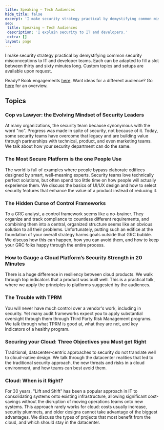```yaml
---
title: Speaking – Tech Audiences
hide_title: false
excerpt: 'I make security strategy practical by demystifying common misconceptions to IT and developers.'
seo:
 title: Speaking – Tech Audiences
 description: 'I explain security to IT and developers.'
 extra: []
layout: page
---
```

I make security strategy practical by demystifying common security misconceptions to IT and developer teams. Each can be adapted to fill a slot between thirty and sixty minutes long. Custom topics and setups are available upon request.

Ready? Book engagements [here](/book_speaking).
Want ideas for a different audience? Go [here](/speaking) for an overview. 

## Topics

### Cop vs Lawyer: the Evolving Mindset of Security Leaders

At many organizations, the security team because synonymous with the word "no". Progress was made in spite of security, not because of it. 
Today, some security teams have overcome that legacy and are building value through partnerships with technical, product, and even marketing teams. We talk about how your security department can do the same. 

### The Most Secure Platform is the one People Use

The world is full of examples where people bypass elaborate edifices designed by smart, well-meaning experts. Security teams love technically perfect solutions, but often spend too little time on how people will actually experience them. We discuss the basics of UI/UX design and how to select security features that enhance the value of a product instead of reducing it.

### The Hidden Curse of Control Frameworks

To a GRC analyst, a control framework seems like a no-brainer. They organize and track compliance to countless different requirements, and combining them into a central, organized structure seems like an obvious solution to all their problems.
Unfortunately, putting such an edifice at the foundation of your overall strategy harms goals outside that GRC bubble. We discuss how this can happen, how you can avoid them, and how to keep your GRC folks happy through the entire process.

### How to Gauge a Cloud Platform’s Security Strength in 20 Minutes

There is a huge difference in resiliency between cloud products. We walk through top indicators that a product was built well. This is a practical talk, where we apply the principles to platforms suggested by the audiences.

### The Trouble with TPRM

You will never have much control over a vendor's work, including in security. Yet many audit frameworks expect you to apply substantial oversight through them through Third Party Risk Management programs. We talk through what TPRM is good at, what they are not, and key indicators of a healthy program.

### Securing your Cloud: Three Objectives you Must get Right

Traditional, datacenter-centric approaches to security do not translate well to cloud-native design. We talk through the datacenter realities that led to the traditional security approach, the new threats and risks in a cloud environment, and how teams can best avoid them.

### Cloud: When is it Right?

For 30 years, "Lift and Shift" has been a popular approach in IT to consolidating systems onto existing infrastructure, allowing significant cost-savings without the disruption of moving operations teams onto new systems. This approach rarely works for cloud: costs usually increase, security plummets, and older designs cannot take advantage of the biggest advantages. We discuss the types of projects that most benefit from the cloud, and which should stay in the datacenter.
